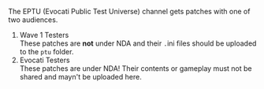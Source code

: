 The EPTU (Evocati Public Test Universe) channel gets patches with one of two audiences.

1. Wave 1 Testers \
   These patches are **not** under NDA and their `.`ini files should be uploaded to the `ptu` folder.
2. Evocati Testers \
   These patches are under NDA! Their contents or gameplay must not be shared and mayn't be uploaded
   here.
